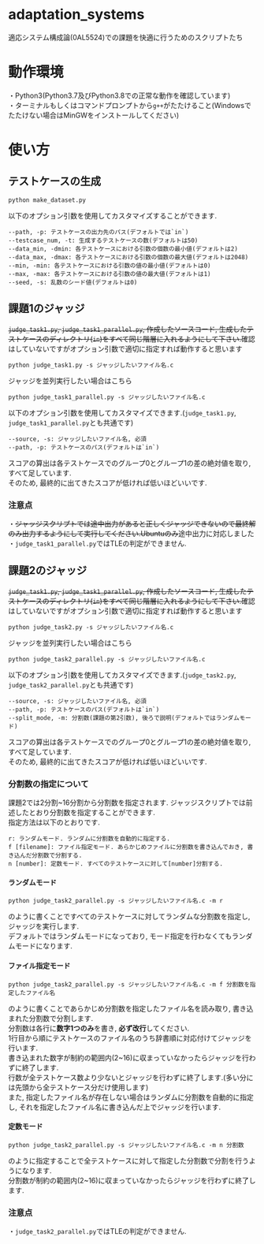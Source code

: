 # adaptation_systems
適応システム構成論(0AL5524)での課題を快適に行うためのスクリプトたち
# 動作環境
・Python3(Python3.7及びPython3.8での正常な動作を確認しています)  
・ターミナルもしくはコマンドプロンプトから`g++`がたたけること(Windowsでたたけない場合はMinGWをインストールしてください)
# 使い方
## テストケースの生成
```
python make_dataset.py
```

以下のオプション引数を使用してカスタマイズすることができます.  
```
--path, -p: テストケースの出力先のパス(デフォルトでは`in`)  
--testcase_num, -t: 生成するテストケースの数(デフォルトは50)  
--data_min, -dmin: 各テストケースにおける引数の個数の最小値(デフォルトは2)  
--data_max, -dmax: 各テストケースにおける引数の個数の最大値(デフォルトは2048)  
--min, -min: 各テストケースにおける引数の値の最小値(デフォルトは0)  
--max, -max: 各テストケースにおける引数の値の最大値(デフォルトは1)  
--seed, -s: 乱数のシード値(デフォルトは0)  
```

## 課題1のジャッジ
<del>`judge_task1.py`, `judge_task1_parallel.py`, 作成したソースコード, 生成したテストケースのディレクトリ(`in`)をすべて同じ階層に入れるようにして下さい.</del>確認はしていないですがオプション引数で適切に指定すれば動作すると思います  
```
python judge_task1.py -s ジャッジしたいファイル名.c
```

ジャッジを並列実行したい場合はこちら
```
python judge_task1_parallel.py -s ジャッジしたいファイル名.c
```

以下のオプション引数を使用してカスタマイズできます.(`judge_task1.py`, `judge_task1_parallel.py`とも共通です)
```
--source, -s: ジャッジしたいファイル名, 必須  
--path, -p: テストケースのパス(デフォルトは`in`)
```
スコアの算出は各テストケースでのグループ0とグループ1の差の絶対値を取り, すべて足しています.  
そのため, 最終的に出てきたスコアが低ければ低いほどいいです.  

### 注意点
・<del>ジャッジスクリプトでは途中出力があると正しくジャッジできないので最終解のみ出力するようにして実行してください.Ubuntuのみ</del>途中出力に対応しました  
・`judge_task1_parallel.py`ではTLEの判定ができません.  
## 課題2のジャッジ
<del>`judge_task1.py`, `judge_task1_parallel.py`, 作成したソースコード, 生成したテストケースのディレクトリ(`in`)をすべて同じ階層に入れるようにして下さい.</del>確認はしていないですがオプション引数で適切に指定すれば動作すると思います  
```
python judge_task2.py -s ジャッジしたいファイル名.c
```

ジャッジを並列実行したい場合はこちら
```
python judge_task2_parallel.py -s ジャッジしたいファイル名.c
```

以下のオプション引数を使用してカスタマイズできます.(`judge_task2.py`, `judge_task2_parallel.py`とも共通です)
```
--source, -s: ジャッジしたいファイル名, 必須  
--path, -p: テストケースのパス(デフォルトは`in`)
--split_mode, -m: 分割数(課題の第2引数), 後ろで説明(デフォルトではランダムモード)
```
スコアの算出は各テストケースでのグループ0とグループ1の差の絶対値を取り, すべて足しています.  
そのため, 最終的に出てきたスコアが低ければ低いほどいいです.  

### 分割数の指定について
課題2では2分割~16分割から分割数を指定されます.
ジャッジスクリプトでは前述したとおり分割数を指定することができます.  
指定方法は以下のとおりです.
```
r: ランダムモード. ランダムに分割数を自動的に指定する.  
f [filename]: ファイル指定モード. あらかじめファイルに分割数を書き込んでおき, 書き込んだ分割数で分割する.  
n [number]: 定数モード. すべてのテストケースに対して[number]分割する.
```
#### ランダムモード
```
python judge_task2_parallel.py -s ジャッジしたいファイル名.c -m r
```
のように書くことですべてのテストケースに対してランダムな分割数を指定し, ジャッジを実行します.  
デフォルトではランダムモードになっており, モード指定を行わなくてもランダムモードになります.
#### ファイル指定モード
```
python judge_task2_parallel.py -s ジャッジしたいファイル名.c -m f 分割数を指定したファイル名
```
のように書くことであらかじめ分割数を指定したファイル名を読み取り, 書き込まれた分割数で分割します.  
分割数は各行に<b>数字1つのみ</b>を書き, <b>必ず改行</b>してください.  
1行目から順にテストケースのファイル名のうち辞書順に対応付けてジャッジを行います.  
書き込まれた数字が制約の範囲内(2~16)に収まっていなかったらジャッジを行わずに終了します.  
行数が全テストケース数より少ないとジャッジを行わずに終了します.(多い分には先頭から全テストケース分だけ使用します)  
また, 指定したファイル名が存在しない場合はランダムに分割数を自動的に指定し, それを指定したファイル名に書き込んだ上でジャッジを行います.
#### 定数モード
```
python judge_task2_parallel.py -s ジャッジしたいファイル名.c -m n 分割数
```
のように指定することで全テストケースに対して指定した分割数で分割を行うようになります.  
分割数が制約の範囲内(2~16)に収まっていなかったらジャッジを行わずに終了します.  
### 注意点
・`judge_task2_parallel.py`ではTLEの判定ができません.  